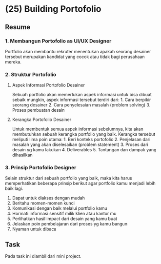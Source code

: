<h1>(25) Building Portofolio</h1>

<h2>Resume</h2>
<h3>1.  Membangun Portofolio as UI/UX Designer</h3>
    <p>
        Portfolio akan membantu rekruter menentukan apakah seorang desainer tersebut merupakan kandidat yang cocok atau tidak bagi perusahaan mereka.
    </p>
<h3>2. Struktur Portofolio</h3>
    <ol>
        <li>Aspek Informasi Portofolio Desainer</li>
            <p>Sebuah portfolio akan memerlukan aspek informasi untuk bisa dibuat sebaik mungkin, aspek informasi tersebut terdiri dari:
            1. Cara berpikir seorang desainer
            2. Cara penyelesaian masalah (problem solving)
            3. Proses pembuatan desain
            </p>
        <li>Kerangka Portofolio Desainer</li>
            <p>Untuk membentuk semua aspek informasi sebelumnya, kita akan membutuhkan sebuah kerangka portfolio yang baik. Kerangka tersebut meliputi lima poin utama:
            1. Beri konteks portofolio
            2. Penjelasan dari masalah yang akan diselesaikan (problem statement)
            3. Proses dari desain yg kamu lakukan
            4. Deliverables
            5. Tantangan dan dampak yang dihasilkan
            </p>
    </ol>
<h3>3. Prinsip Portofolio Designer</h3>
        Selain struktur dari sebuah portfolio yang baik, maka kita harus memperhatikan beberapa prinsip berikut agar portfolio kamu menjadi lebih baik lagi.
        <ol>
            <li>Dapat untuk diakses dengan mudah</li>
            <li>Beritahu momen-momen kunci</li>
            <li>Komunikasi dengan baik melalui portfolio kamu</li>
            <li>Hormati informasi sensitif milik klien atau kantor mu</li>
            <li>Perlihatkan hasil impact dari desain yang kamu buat</li>
            <li>Jelaskan poin pembelajaran dari proses yg kamu bangun</li>
            <li>Nyaman untuk dibaca</li>
        </ol>

<h2>Task</h2>
<p>
    Pada task ini diambil dari mini project.
</p>
